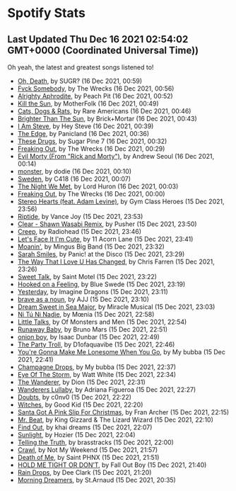 
# Spotify Stats
## Last Updated Thu Dec 16 2021 02:54:02 GMT+0000 (Coordinated Universal Time))

Oh yeah, the latest and greatest songs listened to!

- [Oh, Death](https://www.last.fm/music/SUGR%3F/_/Oh,+Death), by SUGR? (16 Dec 2021, 00:59)
- [Fvck Somebody](https://www.last.fm/music/The+Wrecks/_/Fvck+Somebody), by The Wrecks (16 Dec 2021, 00:56)
- [Alrighty Aphrodite](https://www.last.fm/music/Peach+Pit/_/Alrighty+Aphrodite), by Peach Pit (16 Dec 2021, 00:52)
- [Kill the Sun](https://www.last.fm/music/MotherFolk/_/Kill+the+Sun), by MotherFolk (16 Dec 2021, 00:49)
- [Cats, Dogs & Rats](https://www.last.fm/music/Rare+Americans/_/Cats,+Dogs+&+Rats), by Rare Americans (16 Dec 2021, 00:46)
- [Brighter Than The Sun](https://www.last.fm/music/Brick%252BMortar/_/Brighter+Than+The+Sun), by Brick+Mortar (16 Dec 2021, 00:43)
- [I Am Steve](https://www.last.fm/music/Hey+Steve/_/I+Am+Steve), by Hey Steve (16 Dec 2021, 00:39)
- [The Edge](https://www.last.fm/music/Panicland/_/The+Edge), by Panicland (16 Dec 2021, 00:36)
- [These Drugs](https://www.last.fm/music/Sugar+Pine+7/_/These+Drugs), by Sugar Pine 7 (16 Dec 2021, 00:32)
- [Freaking Out](https://www.last.fm/music/The+Wrecks/_/Freaking+Out), by The Wrecks (16 Dec 2021, 00:29)
- [Evil Morty (From "Rick and Morty")](https://www.last.fm/music/Andrew+Seoul/_/Evil+Morty+(From+%22Rick+and+Morty%22)), by Andrew Seoul (16 Dec 2021, 00:14)
- [monster](https://www.last.fm/music/dodie/_/monster), by dodie (16 Dec 2021, 00:10)
- [Sweden](https://www.last.fm/music/C418/_/Sweden), by C418 (16 Dec 2021, 00:07)
- [The Night We Met](https://www.last.fm/music/Lord+Huron/_/The+Night+We+Met), by Lord Huron (16 Dec 2021, 00:03)
- [Freaking Out](https://www.last.fm/music/The+Wrecks/_/Freaking+Out), by The Wrecks (16 Dec 2021, 00:00)
- [Stereo Hearts (feat. Adam Levine)](https://www.last.fm/music/Gym+Class+Heroes/_/Stereo+Hearts+(feat.+Adam+Levine)), by Gym Class Heroes (15 Dec 2021, 23:56)
- [Riptide](https://www.last.fm/music/Vance+Joy/_/Riptide), by Vance Joy (15 Dec 2021, 23:53)
- [Clear - Shawn Wasabi Remix](https://www.last.fm/music/Pusher/_/Clear+-+Shawn+Wasabi+Remix), by Pusher (15 Dec 2021, 23:50)
- [Creep](https://www.last.fm/music/Radiohead/_/Creep), by Radiohead (15 Dec 2021, 23:46)
- [Let's Face It I'm Cute](https://www.last.fm/music/11+Acorn+Lane/_/Let%27s+Face+It+I%27m+Cute), by 11 Acorn Lane (15 Dec 2021, 23:41)
- [Moanin'](https://www.last.fm/music/Mingus+Big+Band/_/Moanin%27), by Mingus Big Band (15 Dec 2021, 23:32)
- [Sarah Smiles](https://www.last.fm/music/Panic!+at+the+Disco/_/Sarah+Smiles), by Panic! at the Disco (15 Dec 2021, 23:29)
- [The Way That I Love U Has Changed](https://www.last.fm/music/Chris+Farren/_/The+Way+That+I+Love+U+Has+Changed), by Chris Farren (15 Dec 2021, 23:26)
- [Sweet Talk](https://www.last.fm/music/Saint+Motel/_/Sweet+Talk), by Saint Motel (15 Dec 2021, 23:22)
- [Hooked on a Feeling](https://www.last.fm/music/Blue+Swede/_/Hooked+on+a+Feeling), by Blue Swede (15 Dec 2021, 23:19)
- [Yesterday](https://www.last.fm/music/Imagine+Dragons/_/Yesterday), by Imagine Dragons (15 Dec 2021, 23:11)
- [brave as a noun](https://www.last.fm/music/AJJ/_/brave+as+a+noun), by AJJ (15 Dec 2021, 23:10)
- [Dream Sweet in Sea Major](https://www.last.fm/music/Miracle+Musical/_/Dream+Sweet+in+Sea+Major), by Miracle Musical (15 Dec 2021, 23:03)
- [Ni Tú Ni Nadie](https://www.last.fm/music/M%C5%93nia/_/Ni+T%C3%BA+Ni+Nadie), by Mœnia (15 Dec 2021, 22:58)
- [Little Talks](https://www.last.fm/music/Of+Monsters+and+Men/_/Little+Talks), by Of Monsters and Men (15 Dec 2021, 22:54)
- [Runaway Baby](https://www.last.fm/music/Bruno+Mars/_/Runaway+Baby), by Bruno Mars (15 Dec 2021, 22:51)
- [onion boy](https://www.last.fm/music/Isaac+Dunbar/_/onion+boy), by Isaac Dunbar (15 Dec 2021, 22:49)
- [The Party Troll](https://www.last.fm/music/D1ofaquavibe/_/The+Party+Troll), by D1ofaquavibe (15 Dec 2021, 22:46)
- [You're Gonna Make Me Lonesome When You Go](https://www.last.fm/music/My+bubba/_/You%27re+Gonna+Make+Me+Lonesome+When+You+Go), by My bubba (15 Dec 2021, 22:41)
- [Champagne Drops](https://www.last.fm/music/My+bubba/_/Champagne+Drops), by My bubba (15 Dec 2021, 22:37)
- [Eye Of The Storm](https://www.last.fm/music/Watt+White/_/Eye+Of+The+Storm), by Watt White (15 Dec 2021, 22:34)
- [The Wanderer](https://www.last.fm/music/Dion/_/The+Wanderer), by Dion (15 Dec 2021, 22:31)
- [Wanderers Lullaby](https://www.last.fm/music/Adriana+Figueroa/_/Wanderers+Lullaby), by Adriana Figueroa (15 Dec 2021, 22:27)
- [Doubts](https://www.last.fm/music/c0nv0/_/Doubts), by c0nv0 (15 Dec 2021, 22:22)
- [Witches](https://www.last.fm/music/Good+Kid/_/Witches), by Good Kid (15 Dec 2021, 22:20)
- [Santa Got A Pink Slip For Christmas](https://www.last.fm/music/Fran+Archer/_/Santa+Got+A+Pink+Slip+For+Christmas), by Fran Archer (15 Dec 2021, 22:15)
- [Mr. Beat](https://www.last.fm/music/King+Gizzard+&+The+Lizard+Wizard/_/Mr.+Beat), by King Gizzard & The Lizard Wizard (15 Dec 2021, 22:10)
- [Find Out](https://www.last.fm/music/khai+dreams/_/Find+Out), by khai dreams (15 Dec 2021, 22:07)
- [Sunlight](https://www.last.fm/music/Hozier/_/Sunlight), by Hozier (15 Dec 2021, 22:04)
- [Telling the Truth](https://www.last.fm/music/brasstracks/_/Telling+the+Truth), by brasstracks (15 Dec 2021, 22:00)
- [Crawl](https://www.last.fm/music/Not+My+Weekend/_/Crawl), by Not My Weekend (15 Dec 2021, 21:57)
- [Death of Me](https://www.last.fm/music/Saint+PHNX/_/Death+of+Me), by Saint PHNX (15 Dec 2021, 21:51)
- [HOLD ME TIGHT OR DON’T](https://www.last.fm/music/Fall+Out+Boy/_/HOLD+ME+TIGHT+OR+DON%E2%80%99T), by Fall Out Boy (15 Dec 2021, 21:40)
- [Rain Drops](https://www.last.fm/music/Dee+Clark/_/Rain+Drops), by Dee Clark (15 Dec 2021, 21:20)
- [Morning Dreamers](https://www.last.fm/music/St.Arnaud/_/Morning+Dreamers), by St.Arnaud (15 Dec 2021, 20:35)

